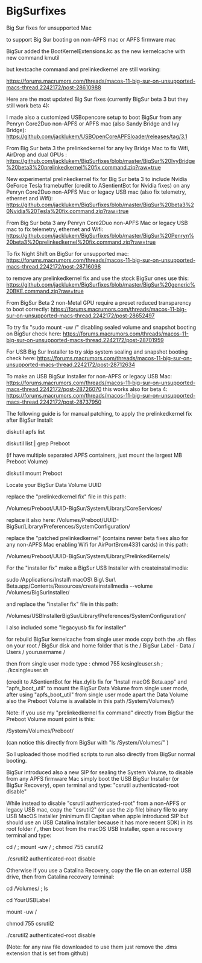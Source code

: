# BigSurfixes
Big Sur fixes for unsupported Mac

to support Big Sur booting on non-APFS mac or APFS firmware mac

BigSur added the BootKernelExtensions.kc as the new kernelcache with new command kmutil

but kextcache command and prelinkedkernel are still working:

https://forums.macrumors.com/threads/macos-11-big-sur-on-unsupported-macs-thread.2242172/post-28610988

Here are the most updated Big Sur fixes (currently BigSur beta 3 but they still work beta 4):

I made also a customized USBopencore setup to boot BigSur from any Penryn Core2Duo non-APFS or APFS mac (also Sandy Bridge and Ivy Bridge):
https://github.com/jacklukem/USBOpenCoreAPFSloader/releases/tag/3.1

From Big Sur beta 3 the prelinkedkernel for any Ivy Bridge Mac to fix Wifi, AirDrop and dual GPUs :
https://github.com/jacklukem/BigSurfixes/blob/master/BigSur%20IvyBridge%20beta3%20prelinkedkernel%20fix.command.zip?raw=true

New experimental prelinkedkernel fix for Big Sur beta 3 to include Nvidia GeForce Tesla framebuffer (credit to ASentientBot for Nvidia fixes)
on any Penryn Core2Duo non-APFS Mac or legacy USB mac (also fix telemetry, ethernet and Wifi):
https://github.com/jacklukem/BigSurfixes/blob/master/BigSur%20beta3%20Nvidia%20Tesla%20fix.command.zip?raw=true

From Big Sur beta 3 any Penryn Core2Duo non-APFS Mac or legacy USB mac to fix telemetry, ethernet and Wifi:
https://github.com/jacklukem/BigSurfixes/blob/master/BigSur%20Penryn%20beta3%20prelinkedkernel%20fix.command.zip?raw=true

To fix Night Shift on BigSur for unsupported mac:
https://forums.macrumors.com/threads/macos-11-big-sur-on-unsupported-macs-thread.2242172/post-28716098

to remove any prelinkedkernel fix and use the stock BigSur ones use this:
https://github.com/jacklukem/BigSurfixes/blob/master/BigSur%20generic%20BKE.command.zip?raw=true

From BigSur Beta 2 non-Metal GPU require a preset reduced transparency to boot correctly:
https://forums.macrumors.com/threads/macos-11-big-sur-on-unsupported-macs-thread.2242172/post-28652497

To try fix "sudo mount -uw /" disabling sealed volume and snapshot booting on BigSur check here:
https://forums.macrumors.com/threads/macos-11-big-sur-on-unsupported-macs-thread.2242172/post-28701959

For USB Big Sur Installer to try skip system sealing and snapshot booting check here:
https://forums.macrumors.com/threads/macos-11-big-sur-on-unsupported-macs-thread.2242172/post-28712634

To make an USB BigSur Installer for non-APFS or legacy USB Mac:
https://forums.macrumors.com/threads/macos-11-big-sur-on-unsupported-macs-thread.2242172/post-28726070
this works also for beta 4:
https://forums.macrumors.com/threads/macos-11-big-sur-on-unsupported-macs-thread.2242172/post-28737950


The following guide is for manual patching, to apply the prelinkedkernel fix after BigSur Install:

diskutil apfs list

diskutil list | grep Preboot

(if have multiple separated APFS containers, just mount the largest MB Preboot Volume)

diskutil mount Preboot

Locate your BigSur Data Volume UUID

replace the "prelinkedkernel fix" file in this path:

/Volumes/Preboot/UUID-BigSur/System/Library/CoreServices/

replace it also here: /Volumes/Preboot/UUID-BigSur/Library/Preferences/SystemConfiguration/

replace the "patched prelinkedkernel" (contains newer beta fixes also for any non-APFS Mac enabling Wifi for AirPortBrcm4331 cards) in this path:

/Volumes/Preboot/UUID-BigSur/System/Library/PrelinkedKernels/

For the "installer fix" make a BigSur USB Installer with createinstallmedia:

sudo /Applications/Install\ macOS\ Big\ Sur\ Beta.app/Contents/Resources/createinstallmedia --volume /Volumes/BigSurInstaller/

and replace the "installer fix" file in this path:

/Volumes/USBInstallerBigSur/Library/Preferences/SystemConfiguration/

I also included some "legacyusb fix for installer"

for rebuild BigSur kernelcache from single user mode copy both the .sh files on your root / BigSur disk and home folder that is the / BigSur Label - Data / Users / yourusername /

then from single user mode type : chmod 755 kcsingleuser.sh ; ./kcsingleuser.sh

(credit to ASentientBot for Hax.dylib fix for "Install macOS Beta.app" and "apfs_boot_util" to mount the BigSur Data Volume from single user mode, after using "apfs_boot_util" from single user mode apart the Data Volume also the Preboot Volume is available in this path /System/Volumes/)

Note: if you use my "prelinkedkernel fix command" directly from BigSur the Preboot Volume mount point is this:

/System/Volumes/Preboot/

(can notice this directly from BigSur with "ls /System/Volumes/" )

So I uploaded those modified scripts to run also directly from BigSur normal booting.

BigSur introduced also a new SIP for sealing the System Volume, to disable from any APFS firmware Mac simply boot the USB BigSur Installer (or BigSur Recovery), open terminal and type: "csrutil authenticated-root disable"

While instead to disable "csrutil authenticated-root" from a non-APFS or legacy USB mac, copy the "csrutil2" (or use the zip file) binary file to any USB MacOS Installer (minimum El Capitan when apple introduced SIP but should use an USB Catalina Installer because it has more recent SDK) in its root folder / , then boot from the macOS USB Installer, open a recovery terminal and type:

cd / ; mount -uw / ; chmod 755 csrutil2

./csrutil2 authenticated-root disable

Otherwise if you use a Catalina Recovery, copy the file on an external USB drive, then from Catalina recovery terminal:

cd /Volumes/ ; ls

cd YourUSBLabel

mount -uw /

chmod 755 csrutil2

./csrutil2 authenticated-root disable

(Note: for any raw file downloaded to use them just remove the .dms extension that is set from github)
